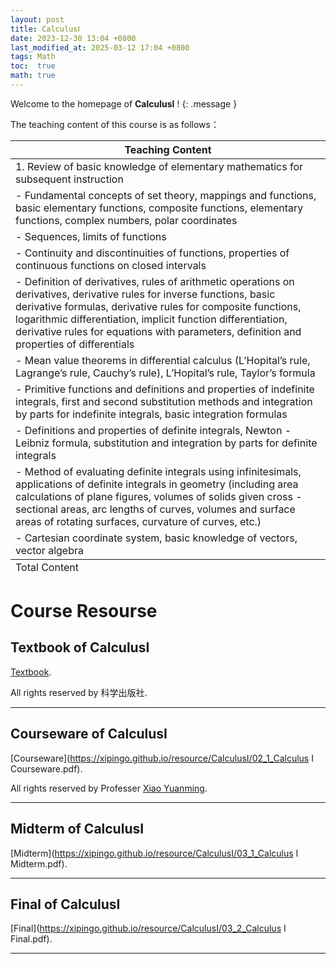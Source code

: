 ```yaml
---
layout: post
title: CalculusⅠ
date: 2023-12-30 13:04 +0800
last_modified_at: 2025-03-12 17:04 +0800
tags: Math
toc:  true
math: true
---
```

Welcome to the homepage of **CalculusⅠ** !
{: .message }

The teaching content of this course is as follows：   

<table>
<thead>
<tr>
<th>Teaching Content</th>
</tr>
</thead>
<tfoot>
<tr>
<td>Total Content</td>
</tr>
</tfoot>
<tbody>
<tr>
<td>1. Review of basic knowledge of elementary mathematics for subsequent instruction</td>
</tr>
<tr>
<td> - Fundamental concepts of set theory, mappings and functions, basic elementary functions, composite functions, elementary functions, complex numbers, polar coordinates</td>
</tr>
<tr>
<td> - Sequences, limits of functions</td>
</tr>
<tr>
<td> - Continuity and discontinuities of functions, properties of continuous functions on closed intervals</td>
</tr>
<tr>
<td> - Definition of derivatives, rules of arithmetic operations on derivatives, derivative rules for inverse functions, basic derivative formulas, derivative rules for composite functions, logarithmic differentiation, implicit function differentiation, derivative rules for equations with parameters, definition and properties of differentials</td>
</tr>
<tr>
<td> - Mean value theorems in differential calculus (L’Hopital’s rule, Lagrange’s rule, Cauchy’s rule), L’Hopital’s rule, Taylor’s formula</td>
</tr>
<tr>
<td> - Primitive functions and definitions and properties of indefinite integrals, first and second substitution methods and integration by parts for indefinite integrals, basic integration formulas</td>
</tr>
<tr>
<td> - Definitions and properties of definite integrals, Newton - Leibniz formula, substitution and integration by parts for definite integrals</td>
</tr>
<tr>
<td> - Method of evaluating definite integrals using infinitesimals, applications of definite integrals in geometry (including area calculations of plane figures, volumes of solids given cross - sectional areas, arc lengths of curves, volumes and surface areas of rotating surfaces, curvature of curves, etc.)</td>
</tr>
<tr>
<td> - Cartesian coordinate system, basic knowledge of vectors, vector algebra</td>
</tr>
</tbody>
</table>

# Course Resourse

## Textbook of CalculusⅠ

 [Textbook](https://www.icourse163.org/course/NJU-1462027163).

All rights reserved by 科学出版社.

-----

## Courseware of CalculusⅠ

 [Courseware](https://xipingo.github.io/resource/CalculusⅠ/02_1_Calculus I Courseware.pdf).
 

 All rights reserved by Professer [Xiao Yuanming](https://math.nju.edu.cn/jzyg/apypl/20240321/i261787.html).

-----

## Midterm of CalculusⅠ

 [Midterm](https://xipingo.github.io/resource/CalculusⅠ/03_1_Calculus I Midterm.pdf).

-----

## Final of CalculusⅠ

 [Final](https://xipingo.github.io/resource/CalculusⅠ/03_2_Calculus I Final.pdf).

-----
